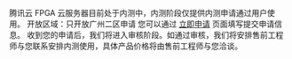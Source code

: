 腾讯云 FPGA 云服务器目前处于内测中，内测阶段仅提供内测申请通过用户使用。
开放区域：只开放广州二区申请
您可以通过 [立即申请](https://www.qcloud.com/act/apply/fpga) 页面填写提交申请信息。
收到您的申请后，我们将进入审核阶段。如通过审核，我们将安排售前工程师与您联系安排内测使用，具体产品价格将由售前工程师与您洽谈。